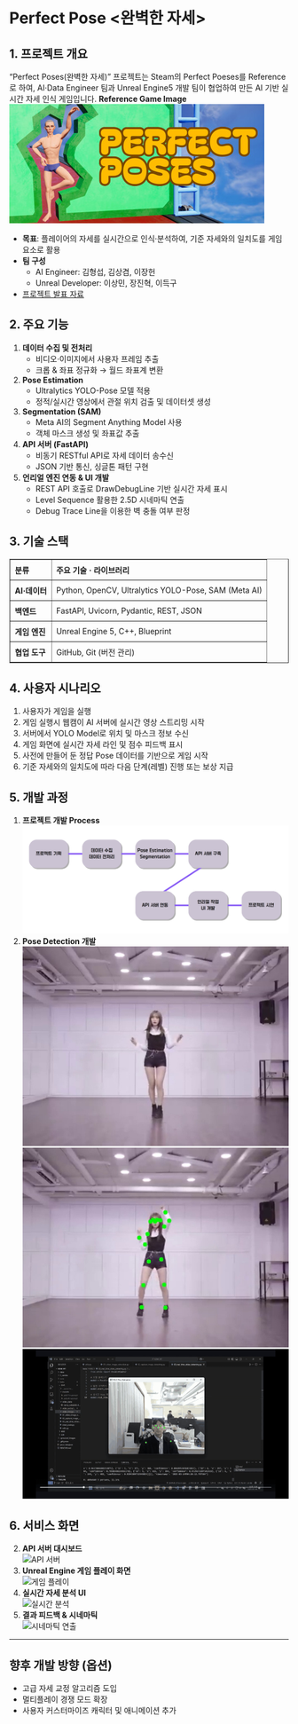 # Perfect Pose <완벽한 자세>

## 1. 프로젝트 개요
“Perfect Poses(완벽한 자세)” 프로젝트는 Steam의 Perfect Poeses를 Reference로 하여, AI·Data Engineer 팀과 Unreal Engine5 개발 팀이 협업하여 만든 AI 기반 실시간 자세 인식 게임입니다.
**Reference Game Image**  
   ![Reference Game Image](assets/image_0.png)   
- **목표**: 플레이어의 자세를 실시간으로 인식·분석하여, 기준 자세와의 일치도를 게임 요소로 활용  
- **팀 구성**  
  - AI Engineer: 김형섭, 김상겸, 이장헌  
  - Unreal Developer: 이상민, 장진혁, 이득구 
- <a href="https://www.canva.com/design/DAGhq0A3PgA/W_15JDo5rMgD3zp_HcPNtw/view?utm_content=DAGhq0A3PgA&utm_campaign=share_your_design&utm_medium=link2&utm_source=shareyourdesignpanel"> 프로젝트 발표 자료 </a>

## 2. 주요 기능
1. **데이터 수집 및 전처리**  
   - 비디오·이미지에서 사용자 프레임 추출  
   - 크롭 & 좌표 정규화 → 월드 좌표계 변환 
2. **Pose Estimation**  
   - Ultralytics YOLO-Pose 모델 적용  
   - 정적/실시간 영상에서 관절 위치 검출 및 데이터셋 생성  
3. **Segmentation (SAM)**  
   - Meta AI의 Segment Anything Model 사용  
   - 객체 마스크 생성 및 좌표값 추출  
4. **API 서버 (FastAPI)**  
   - 비동기 RESTful API로 자세 데이터 송수신  
   - JSON 기반 통신, 싱글톤 패턴 구현  
5. **언리얼 엔진 연동 & UI 개발**  
   - REST API 호출로 DrawDebugLine 기반 실시간 자세 표시  
   - Level Sequence 활용한 2.5D 시네마틱 연출  
   - Debug Trace Line을 이용한 벽 충돌 여부 판정  

## 3. 기술 스택

<table style="width:100%; border-collapse: collapse;" border="1">
  <thead>
    <tr>
      <th style="padding: 8px; text-align: left;">분류</th>
      <th style="padding: 8px; text-align: left;">주요 기술 · 라이브러리</th>
    </tr>
  </thead>
  <tbody>
    <tr>
      <td style="padding: 8px;"><strong>AI·데이터</strong></td>
      <td style="padding: 8px;">Python, OpenCV, Ultralytics YOLO-Pose, SAM (Meta AI)</td>
    </tr>
    <tr>
      <td style="padding: 8px;"><strong>백엔드</strong></td>
      <td style="padding: 8px;">FastAPI, Uvicorn, Pydantic, REST, JSON</td>
    </tr>
    <tr>
      <td style="padding: 8px;"><strong>게임 엔진</strong></td>
      <td style="padding: 8px;">Unreal Engine 5, C++, Blueprint</td>
    </tr>
    <tr>
      <td style="padding: 8px;"><strong>협업 도구</strong></td>
      <td style="padding: 8px;">GitHub, Git (버전 관리)</td>
    </tr>
  </tbody>
</table>


## 4. 사용자 시나리오
1. 사용자가 게임을 실행  
2. 게임 실행시 웹캠이 AI 서버에 실시간 영상 스트리밍 시작  
3. 서버에서 YOLO Model로 위치 및 마스크 정보 수신
4. 게임 화면에 실시간 자세 라인 및 점수 피드백 표시
5. 사전에 만들어 둔 정답 Pose 데이터를 기반으로 게임 시작
6. 기준 자세와의 일치도에 따라 다음 단계(레벨) 진행 또는 보상 지급  


## 5. 개발 과정
1. **프로젝트 개발 Process**
   ![프로젝트 개발 Process](assets/image_1.png)
2. **Pose Detection 개발**
   ![Video에서 Frame 단위로 Image 추출](assets/frame_552.jpg)
   ![추출된 Image에서 Keypoints Detection Test](assets/frame_1008.jpg.jpg)
   ![실시간 WebCam Detection Test](assets/video_0.gif)


## 6. 서비스 화면 
2. **API 서버 대시보드**  
   ![API 서버](screenshots/api_server.png)  
3. **Unreal Engine 게임 플레이 화면**  
   ![게임 플레이](screenshots/gameplay.png)  
4. **실시간 자세 분석 UI**  
   ![실시간 분석](screenshots/pose_analysis.png)  
5. **결과 피드백 & 시네마틱**  
   ![시네마틱 연출](screenshots/cinematic.png)  

---

## 향후 개발 방향 (옵션)
- 고급 자세 교정 알고리즘 도입  
- 멀티플레이 경쟁 모드 확장  
- 사용자 커스터마이즈 캐릭터 및 애니메이션 추가  
